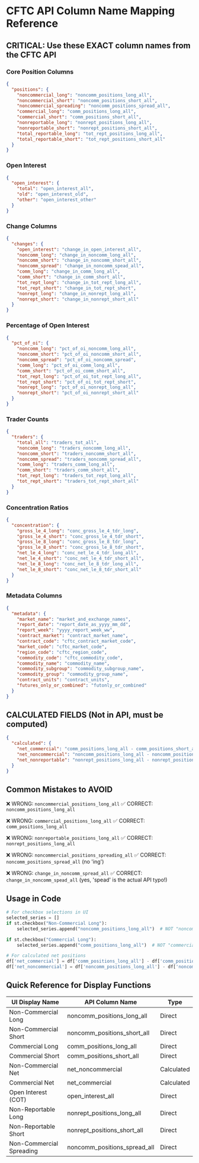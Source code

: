 # CFTC API Column Name Mapping Reference

## CRITICAL: Use these EXACT column names from the CFTC API

### Core Position Columns
```json
{
  "positions": {
    "noncommercial_long": "noncomm_positions_long_all",
    "noncommercial_short": "noncomm_positions_short_all",
    "noncommercial_spreading": "noncomm_positions_spread_all",
    "commercial_long": "comm_positions_long_all",
    "commercial_short": "comm_positions_short_all",
    "nonreportable_long": "nonrept_positions_long_all",
    "nonreportable_short": "nonrept_positions_short_all",
    "total_reportable_long": "tot_rept_positions_long_all",
    "total_reportable_short": "tot_rept_positions_short_all"
  }
}
```

### Open Interest
```json
{
  "open_interest": {
    "total": "open_interest_all",
    "old": "open_interest_old",
    "other": "open_interest_other"
  }
}
```

### Change Columns
```json
{
  "changes": {
    "open_interest": "change_in_open_interest_all",
    "noncomm_long": "change_in_noncomm_long_all",
    "noncomm_short": "change_in_noncomm_short_all",
    "noncomm_spread": "change_in_noncomm_spead_all",
    "comm_long": "change_in_comm_long_all",
    "comm_short": "change_in_comm_short_all",
    "tot_rept_long": "change_in_tot_rept_long_all",
    "tot_rept_short": "change_in_tot_rept_short",
    "nonrept_long": "change_in_nonrept_long_all",
    "nonrept_short": "change_in_nonrept_short_all"
  }
}
```

### Percentage of Open Interest
```json
{
  "pct_of_oi": {
    "noncomm_long": "pct_of_oi_noncomm_long_all",
    "noncomm_short": "pct_of_oi_noncomm_short_all",
    "noncomm_spread": "pct_of_oi_noncomm_spread",
    "comm_long": "pct_of_oi_comm_long_all",
    "comm_short": "pct_of_oi_comm_short_all",
    "tot_rept_long": "pct_of_oi_tot_rept_long_all",
    "tot_rept_short": "pct_of_oi_tot_rept_short",
    "nonrept_long": "pct_of_oi_nonrept_long_all",
    "nonrept_short": "pct_of_oi_nonrept_short_all"
  }
}
```

### Trader Counts
```json
{
  "traders": {
    "total_all": "traders_tot_all",
    "noncomm_long": "traders_noncomm_long_all",
    "noncomm_short": "traders_noncomm_short_all",
    "noncomm_spread": "traders_noncomm_spread_all",
    "comm_long": "traders_comm_long_all",
    "comm_short": "traders_comm_short_all",
    "tot_rept_long": "traders_tot_rept_long_all",
    "tot_rept_short": "traders_tot_rept_short_all"
  }
}
```

### Concentration Ratios
```json
{
  "concentration": {
    "gross_le_4_long": "conc_gross_le_4_tdr_long",
    "gross_le_4_short": "conc_gross_le_4_tdr_short",
    "gross_le_8_long": "conc_gross_le_8_tdr_long",
    "gross_le_8_short": "conc_gross_le_8_tdr_short",
    "net_le_4_long": "conc_net_le_4_tdr_long_all",
    "net_le_4_short": "conc_net_le_4_tdr_short_all",
    "net_le_8_long": "conc_net_le_8_tdr_long_all",
    "net_le_8_short": "conc_net_le_8_tdr_short_all"
  }
}
```

### Metadata Columns
```json
{
  "metadata": {
    "market_name": "market_and_exchange_names",
    "report_date": "report_date_as_yyyy_mm_dd",
    "report_week": "yyyy_report_week_ww",
    "contract_market": "contract_market_name",
    "contract_code": "cftc_contract_market_code",
    "market_code": "cftc_market_code",
    "region_code": "cftc_region_code",
    "commodity_code": "cftc_commodity_code",
    "commodity_name": "commodity_name",
    "commodity_subgroup": "commodity_subgroup_name",
    "commodity_group": "commodity_group_name",
    "contract_units": "contract_units",
    "futures_only_or_combined": "futonly_or_combined"
  }
}
```

## CALCULATED FIELDS (Not in API, must be computed)
```json
{
  "calculated": {
    "net_commercial": "comm_positions_long_all - comm_positions_short_all",
    "net_noncommercial": "noncomm_positions_long_all - noncomm_positions_short_all",
    "net_nonreportable": "nonrept_positions_long_all - nonrept_positions_short_all"
  }
}
```

## Common Mistakes to AVOID
❌ WRONG: `noncommercial_positions_long_all`
✅ CORRECT: `noncomm_positions_long_all`

❌ WRONG: `commercial_positions_long_all`
✅ CORRECT: `comm_positions_long_all`

❌ WRONG: `nonreportable_positions_long_all`
✅ CORRECT: `nonrept_positions_long_all`

❌ WRONG: `noncommercial_positions_spreading_all`
✅ CORRECT: `noncomm_positions_spread_all` (no 'ing')

❌ WRONG: `change_in_noncomm_spread_all`
✅ CORRECT: `change_in_noncomm_spead_all` (yes, 'spead' is the actual API typo!)

## Usage in Code
```python
# For checkbox selections in UI
selected_series = []
if st.checkbox("Non-Commercial Long"):
    selected_series.append("noncomm_positions_long_all")  # NOT "noncommercial_..."

if st.checkbox("Commercial Long"):
    selected_series.append("comm_positions_long_all")  # NOT "commercial_..."

# For calculated net positions
df['net_commercial'] = df['comm_positions_long_all'] - df['comm_positions_short_all']
df['net_noncommercial'] = df['noncomm_positions_long_all'] - df['noncomm_positions_short_all']
```

## Quick Reference for Display Functions
| UI Display Name | API Column Name | Type |
|-----------------|-----------------|------|
| Non-Commercial Long | noncomm_positions_long_all | Direct |
| Non-Commercial Short | noncomm_positions_short_all | Direct |
| Commercial Long | comm_positions_long_all | Direct |
| Commercial Short | comm_positions_short_all | Direct |
| Non-Commercial Net | net_noncommercial | Calculated |
| Commercial Net | net_commercial | Calculated |
| Open Interest (COT) | open_interest_all | Direct |
| Non-Reportable Long | nonrept_positions_long_all | Direct |
| Non-Reportable Short | nonrept_positions_short_all | Direct |
| Non-Commercial Spreading | noncomm_positions_spread_all | Direct |